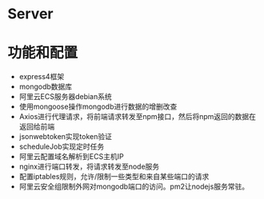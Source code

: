 # Server

# 功能和配置
- express4框架
- mongodb数据库
- 阿里云ECS服务器debian系统
- 使用mongoose操作mongodb进行数据的增删改查
- Axios进行代理请求，将前端请求转发至npm接口，然后将npm返回的数据在返回给前端
- jsonwebtoken实现token验证
- scheduleJob实现定时任务
- 阿里云配置域名解析到ECS主机IP
- nginx进行端口转发，将请求转发至node服务
- 配置iptables规则，允许/限制一些类型和来自某些端口的请求
- 阿里云安全组限制外网对mongodb端口的访问。pm2让nodejs服务常驻。


